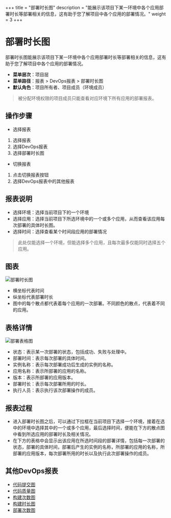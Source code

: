 +++
title = "部署时长图"
description = "能展示该项目下某一环境中各个应用部署时长等部署相关的信息，这有助于您了解项目中各个应用的部署情况。"
weight = 3
+++

# 部署时长图

部署时长图能展示该项目下某一环境中各个应用部署时长等部署相关的信息，这有助于您了解项目中各个应用的部署情况。

- **菜单层次**：项目层
- **菜单路径**：报表 > DevOps报表 > 部署时长图
- **默认角色**：项目所有者、项目成员（环境成员）

<blockquote class="note">
被分配环境权限的项目成员只能查看对应环境下所有应用的部署报表。
</blockquote>  

## 操作步骤
-	选择报表  

1.	选择报表
2.	选择DevOps报表
3.	选择部署时长图

-	切换报表  

1.	点击切换报表按钮
2.	选择DevOps报表中的其他报表


## 报表说明
-	选择环境：选择当前项目下的一个环境
-	选择应用：选择当前项目下所选环境中的一个或多个应用，从而查看该应用每次部署的具体时长图。
-	选择时间：选择查看某个时间段应用的部署情况
<blockquote class="note">
此处仅能选择一个环境，但能选择多个应用，且每次最多仅能同时选择五个应用。
</blockquote>


## 图表  
![部署时长图](/docs/user-guide/report/image/deploy-duration1.png)

-	横坐标代表时间
-	纵坐标代表部署时长
-	图中的每个散点都代表着每个应用的一次部署。不同颜色的散点，代表着不同的应用。
 



## 表格详情  
![部署表格图](/docs/user-guide/report/image/deploy-duration2.jpg)  

-	状态：表示某一次部署的状态，包括成功、失败与处理中。
-	部署时间：表示每次部署的具体时间。
-	实例名称：表示每次部署成功后生成的实例的名称。
-	应用名称：表示所部署的应用的名称。
-	版本：表示所部署的应用版本。
-	部署时长：表示每次部署所用的时长。
-	执行人员：表示执行该次部署操作的成员。
 

## 报表过程
-	进入部署时长图之后，可以通过下拉框在当前项目下选择一个环境，接着在选中的环境中选择其中的一个或多个应用，最后选择时间，便能在下方的散点图中看到所选应用的部署时长及相关情况。
-	在下方的表格中会显示出该应用在所选时间段的部署详情，包括每一次部署的状态，部署的具体时间，部署后产生的实例的名称，所部署的应用的名称，所部署的应用版本，每次部署所用的时长以及执行此次部署操作的成员。

## 其他DevOps报表
* [代码提交图](../code-commits)  
* [代码质量图](../code-quality)  
* [构建次数图](../build-frequency)  
* [构建时长图](../build-duration)
* [部署次数图](../deploy-frequency)





